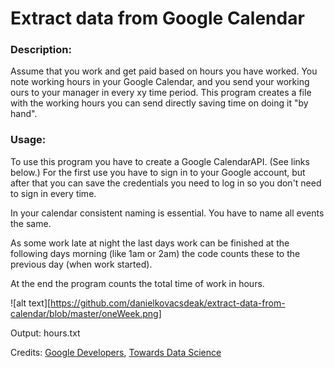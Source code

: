 # Extract data from Google Calendar

### Description:
Assume that you work and get paid based on hours you have worked. You note working hours in your Google Calendar, and you send your working ours to your manager in every xy time period. This program creates a file with the working hours you can send directly saving time on doing it "by hand".

### Usage:
To use this program you have to create a Google CalendarAPI. (See links below.) For the first use you have to sign in to your Google account, but after that you can save the credentials you need to log in so you don't need to sign in every time.

In your calendar consistent naming is essential. You have to name all events the same.

As some work late at night the last days work can be finished at the following days morning (like 1am or 2am) the code counts these to the previous day (when work started).

At the end the program counts the total time of work in hours.

![alt text][https://github.com/danielkovacsdeak/extract-data-from-calendar/blob/master/oneWeek.png]

Output: hours.txt

Credits: [Google Developers](https://developers.google.com/calendar/quickstart/python), [Towards Data Science](https://towardsdatascience.com/accessing-google-calendar-events-data-using-python-e915599d3ae2)
